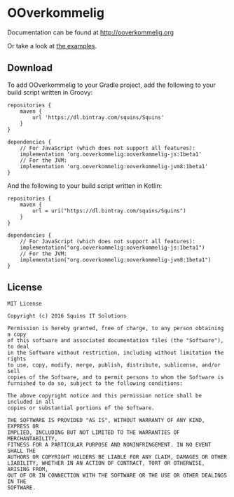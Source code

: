 # OOverkommelig

Documentation can be found at http://ooverkommelig.org

Or take a look at [the examples](https://github.com/squins/ooverkommelig/tree/master/examples/src/main/kotlin/org/ooverkommelig/examples).

## Download

To add OOverkommelig to your Gradle project, add the following to your build script written in Groovy:

    repositories {
        maven {
            url 'https://dl.bintray.com/squins/Squins'
        }
    }
    
    dependencies {
        // For JavaScript (which does not support all features):
        implementation 'org.ooverkommelig:ooverkommelig-js:1beta1'
        // For the JVM:
        implementation 'org.ooverkommelig:ooverkommelig-jvm8:1beta1'
    }

And the following to your build script written in Kotlin:

    repositories {
        maven {
            url = uri("https://dl.bintray.com/squins/Squins")
        }
    }
    
    dependencies {
        // For JavaScript (which does not support all features):
        implementation("org.ooverkommelig:ooverkommelig-js:1beta1")
        // For the JVM:
        implementation("org.ooverkommelig:ooverkommelig-jvm8:1beta1")
    }

## License

    MIT License
    
    Copyright (c) 2016 Squins IT Solutions
    
    Permission is hereby granted, free of charge, to any person obtaining a copy
    of this software and associated documentation files (the "Software"), to deal
    in the Software without restriction, including without limitation the rights
    to use, copy, modify, merge, publish, distribute, sublicense, and/or sell
    copies of the Software, and to permit persons to whom the Software is
    furnished to do so, subject to the following conditions:
    
    The above copyright notice and this permission notice shall be included in all
    copies or substantial portions of the Software.
    
    THE SOFTWARE IS PROVIDED "AS IS", WITHOUT WARRANTY OF ANY KIND, EXPRESS OR
    IMPLIED, INCLUDING BUT NOT LIMITED TO THE WARRANTIES OF MERCHANTABILITY,
    FITNESS FOR A PARTICULAR PURPOSE AND NONINFRINGEMENT. IN NO EVENT SHALL THE
    AUTHORS OR COPYRIGHT HOLDERS BE LIABLE FOR ANY CLAIM, DAMAGES OR OTHER
    LIABILITY, WHETHER IN AN ACTION OF CONTRACT, TORT OR OTHERWISE, ARISING FROM,
    OUT OF OR IN CONNECTION WITH THE SOFTWARE OR THE USE OR OTHER DEALINGS IN THE
    SOFTWARE.
